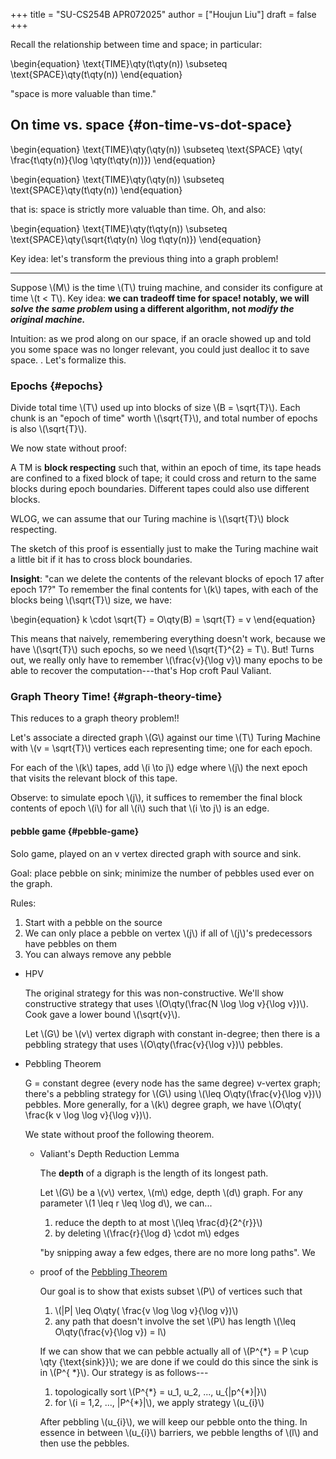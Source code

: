 +++
title = "SU-CS254B APR072025"
author = ["Houjun Liu"]
draft = false
+++

Recall the relationship between time and space; in particular:

\begin{equation}
\text{TIME}\qty(t\qty(n)) \subseteq \text{SPACE}\qty(t\qty(n))
\end{equation}

"space is more valuable than time."


## On time vs. space {#on-time-vs-dot-space}

<div class="theorem"><span>

\begin{equation}
\text{TIME}\qty(\qty(n)) \subseteq \text{SPACE} \qty( \frac{t\qty(n)}{\log \qty(t\qty(n))})
\end{equation}

</span></div>

<div class="corollary"><span>

\begin{equation}
\text{TIME}\qty(\qty(n)) \subseteq \text{SPACE}\qty(t\qty(n))
\end{equation}

</span></div>

that is: space is strictly more valuable than time. Oh, and also:

\begin{equation}
\text{TIME}\qty(t\qty(n)) \subseteq \text{SPACE}\qty(\sqrt{t\qty(n) \log t\qty(n)})
\end{equation}

Key idea: let's transform the previous thing into a graph problem!

---

Suppose \\(M\\) is the time \\(T\\) truing machine, and consider its configure at time \\(t < T\\). Key idea: **we can tradeoff time for space! notably, we will _solve the same problem_ using a different algorithm, not _modify the original machine._**

Intuition: as we prod along on our space, if an oracle showed up and told you some space was no longer relevant, you could just dealloc it to save space.
.
Let's formalize this.


### Epochs {#epochs}

Divide total time \\(T\\) used up into blocks of size \\(B = \sqrt{T}\\). Each chunk is an "epoch of time" worth \\(\sqrt{T}\\), and total number of epochs is also \\(\sqrt{T}\\).

We now state without proof:

<div class="definition"><span>

A TM is **block respecting** such that, within an epoch of time, its tape heads are confined to a fixed block of tape; it could cross and return to the same blocks during epoch boundaries. Different tapes could also use different blocks.

</span></div>

<div class="lemma"><span>

WLOG, we can assume that our Turing machine is \\(\sqrt{T}\\) block respecting.

</span></div>

The sketch of this proof is essentially just to make the Turing machine wait a little bit if it has to cross block boundaries.

**Insight**: "can we delete the contents of the relevant blocks of epoch 17 after epoch 17?" To remember the final contents for \\(k\\) tapes, with each of the blocks being \\(\sqrt{T}\\) size, we have:

\begin{equation}
k \cdot \sqrt{T} = O\qty(B) = \sqrt{T} = v
\end{equation}

This means that naively, remembering everything doesn't work, because we have \\(\sqrt{T}\\) such epochs, so we need \\(\sqrt{T}^{2} = T\\). But! Turns out, we really only have to remember \\(\frac{v}{\log v}\\) many epochs to be able to recover the computation---that's Hop croft Paul Valiant.


### Graph Theory Time! {#graph-theory-time}

This reduces to a graph theory problem!!

Let's associate a directed graph \\(G\\) against our time \\(T\\) Turing Machine with \\(v = \sqrt{T}\\) vertices each representing time; one for each epoch.

For each of the \\(k\\) tapes, add \\(i \to  j\\) edge where \\(j\\) the next epoch that visits the relevant block of this tape.

Observe: to simulate epoch \\(j\\), it suffices to remember the final block contents of epoch \\(i\\) for all \\(i\\) such that \\(i \to  j\\) is an edge.


#### pebble game {#pebble-game}

Solo game, played on an v vertex directed graph with source and sink.

Goal: place pebble on sink; minimize the number of pebbles used ever on the graph.

Rules:

1.  Start with a pebble on the source
2.  We can only place a pebble on vertex \\(j\\) if all of \\(j\\)'s predecessors have pebbles on them
3.  You can always remove any pebble

<!--list-separator-->

-  HPV

    The original strategy for this was non-constructive. We'll show constructive strategy that uses \\(O\qty(\frac{N \log \log v}{\log v})\\). Cook gave a lower bound \\(\sqrt{v}\\).

    <div class="theorem"><span>

    Let \\(G\\) be \\(v\\) vertex digraph with constant in-degree; then there is a pebbling strategy that uses \\(O\qty(\frac{v}{\log v})\\) pebbles.

    </span></div>

<!--list-separator-->

-  Pebbling Theorem

    <div class="theorem"><span>

    G = constant degree (every node has the same degree) v-vertex graph; there's a pebbling strategy for \\(G\\) using \\(\leq O\qty(\frac{v}{\log v})\\) pebbles. More generally, for a \\(k\\) degree graph, we have \\(O\qty( \frac{k v \log \log v}{\log v})\\).

    </span></div>

    We state without proof the following theorem.

    <!--list-separator-->

    -  Valiant's Depth Reduction Lemma

        <div class="definition"><span>

        The **depth** of a digraph is the length of its longest path.

        </span></div>

        <div class="lemma"><span>

        Let \\(G\\) be a \\(v\\) vertex, \\(m\\) edge, depth \\(d\\) graph. For any parameter \\(1 \leq r \leq \log d\\), we can...

        1.  reduce the depth to at most \\(\leq \frac{d}{2^{r}}\\)
        2.  by deleting \\(\frac{r}{\log  d} \cdot m\\) edges

        </span></div>

        "by snipping away a few edges, there are no more long paths". We

    <!--list-separator-->

    -  proof of the [Pebbling Theorem](#pebbling-theorem)

        <div class="proof"><span>

        Our goal is to show that exists subset \\(P\\) of vertices such that

        1.  \\(|P| \leq O\qty( \frac{v \log \log  v}{\log v})\\)
        2.  any path that doesn't involve the set \\(P\\) has length \\(\leq O\qty(\frac{v}{\log v}) = l\\)

        If we can show that we can pebble actually all of \\(P^{\*} = P \cup \qty {\text{sink}}\\); we are done if we could do this since the sink is in \\(P^{ \*}\\). Our strategy is as follows---

        1.  topologically sort \\(P^{\*} = u\_1, u\_2, ..., u\_{|p^{\*}|}\\)
        2.  for \\(i = 1,2, ..., |P^{\*}|\\), we apply strategy \\(u\_{i}\\)

        After pebbling \\(u\_{i}\\), we will keep our pebble onto the thing. In essence in between \\(u\_{i}\\) barriers, we pebble lengths of \\(l\\) and then use the pebbles.

        </span></div>
